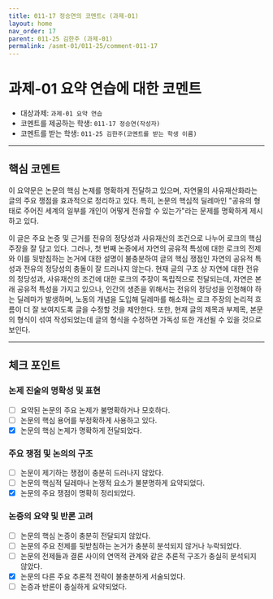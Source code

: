 ```yaml
---
title: 011-17 정승연의 코멘트c (과제-01) 
layout: home
nav_order: 17
parent: 011-25 김한주 (과제-01)
permalink: /asmt-01/011-25/comment-011-17
---
```


# 과제-01 요약 연습에 대한 코멘트

- 대상과제: `과제-01 요약 연습`
- 코멘트를 제공하는 학생: `011-17 정승연(작성자)` 
- 코멘트를 받는 학생: `011-25 김한주(코멘트를 받는 학생 이름)` 

---

## 핵심 코멘트

이 요약문은 논문의 핵심 논제를 명확하게 전달하고 있으며, 자연물의 사유재산화라는 글의 주요 쟁점을 효과적으로 정리하고 있다. 특히, 논문의 핵심적 딜레마인 "공유의 형태로 주어진 세계의 일부를 개인이 어떻게 전유할 수 있는가"라는 문제를 명확하게 제시하고 있다. 

이 글은 주요 논증 및 근거를 전유의 정당성과 사유재산의 조건으로 나누어 로크의 핵심 주장을 잘 담고 있다. 그러나, 첫 번째 논증에서 자연의 공유적 특성에 대한 로크의 전제와 이를 뒷받침하는 논거에 대한 설명이 불충분하여 글의 핵심 쟁점인 자연의 공유적 특성과 전유의 정당성의 충돌이 잘 드러나지 않는다. 현재 글의 구조 상 자연에 대한 전유의 정당성과, 사유재산의 조건에 대한 로크의 주장이 독립적으로 전달되는데, 자연은 본래 공유적 특성을 가지고 있으나, 인간의 생존을 위해서는 전유의 정당성을 인정해야 하는 딜레마가 발생하며, 노동의 개념을 도입해 딜레마를 해소하는 로크 주장의 논리적 흐름이 더 잘 보여지도록 글을 수정할 것을 제안한다. 또한, 현재 글의 제목과 부제목, 본문의 형식이 섞여 작성되었는데 글의 형식을 수정하면 가독성 또한 개선될 수 있을 것으로 보인다. 

---

## 체크 포인트

### 논제 진술의 명확성 및 표현  
- [ ] 요약된 논문의 주요 논제가 불명확하거나 모호하다.  
- [ ] 논문의 핵심 용어를 부정확하게 사용하고 있다.  
- [x] 논문의 핵심 논제가 명확하게 전달되었다.  

### 주요 쟁점 및 논의의 구조  
- [ ] 논문이 제기하는 쟁점이 충분히 드러나지 않았다.  
- [ ] 논문의 핵심적 딜레마나 논쟁적 요소가 불분명하게 요약되었다.  
- [x] 논문의 주요 쟁점이 명확히 정리되었다.  

### 논증의 요약 및 반론 고려  
- [ ] 논문의 핵심 논증이 충분히 전달되지 않았다.  
- [ ] 논문의 주요 전제를 뒷받침하는 논거가 충분히 분석되지 않거나 누락되었다.  
- [ ] 논문의 전제들과 결론 사이의 연역적 관계와 같은 추론적 구조가 충실히 분석되지 않았다.  
- [x] 논문의 다른 주요 추론적 전략이 불충분하게 서술되었다.
- [ ] 논증과 반론이 충실하게 요약되었다. 
